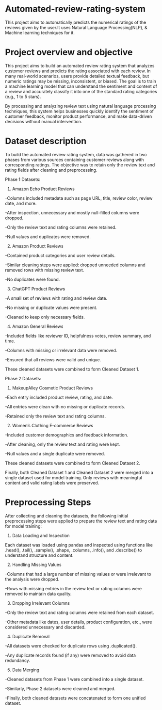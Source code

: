 # Automated-review-rating-system
This project aims to automatically predicts the numerical ratings of the reviews given by the user.It uses Natural Language Processing(NLP), & Machine learning techniques for it.

# Project overview and objective
This project aims to build an automated review rating system that analyzes customer reviews and predicts the rating associated with each review. In many real-world scenarios, users provide detailed textual feedback, but numeric ratings may be missing, inconsistent, or biased. The goal is to train a machine learning model that can understand the sentiment and content of a review and accurately classify it into one of the standard rating categories (e.g., 1 to 5 stars).

By processing and analyzing review text using natural language processing techniques, this system helps businesses quickly identify the sentiment of customer feedback, monitor product performance, and make data-driven decisions without manual intervention.

# Dataset description
To build the automated review rating system, data was gathered in two phases from various sources containing customer reviews along with corresponding ratings. The objective was to retain only the review text and rating fields after cleaning and preprocessing.

Phase 1 Datasets:
1. Amazon Echo Product Reviews

-Columns included metadata such as page URL, title, review color, review date, and more.

-After inspection, unnecessary and mostly null-filled columns were dropped.

-Only the review text and rating columns were retained.

-Null values and duplicates were removed.

2. Amazon Product Reviews

-Contained product categories and user review details.

-Similar cleaning steps were applied: dropped unneeded columns and removed rows with missing review text.

-No duplicates were found.

3. ChatGPT Product Reviews

-A small set of reviews with rating and review date.

-No missing or duplicate values were present.

-Cleaned to keep only necessary fields.

4. Amazon General Reviews

-Included fields like reviewer ID, helpfulness votes, review summary, and time.

-Columns with missing or irrelevant data were removed.

-Ensured that all reviews were valid and unique.

These cleaned datasets were combined to form Cleaned Dataset 1.


Phase 2 Datasets:
1. MakeupAlley Cosmetic Product Reviews

-Each entry included product review, rating, and date.

-All entries were clean with no missing or duplicate records.

-Retained only the review text and rating columns.

2. Women’s Clothing E-commerce Reviews

-Included customer demographics and feedback information.

-After cleaning, only the review text and rating were kept.

-Null values and a single duplicate were removed.

These cleaned datasets were combined to form Cleaned Dataset 2.

Finally, both Cleaned Dataset 1 and Cleaned Dataset 2 were merged into a single dataset used for model training. Only reviews with meaningful content and valid rating labels were preserved.


# Preprocessing Steps
After collecting and cleaning the datasets, the following initial preprocessing steps were applied to prepare the review text and rating data for model training:

1. Data Loading and Inspection

Each dataset was loaded using pandas and inspected using functions like .head(), .tail(), .sample(), .shape, .columns, .info(), and .describe() to understand structure and content.

2. Handling Missing Values

-Columns that had a large number of missing values or were irrelevant to the analysis were dropped.

-Rows with missing entries in the review text or rating columns were removed to maintain data quality.

3. Dropping Irrelevant Columns

-Only the review text and rating columns were retained from each dataset.

-Other metadata like dates, user details, product configuration, etc., were considered unnecessary and discarded.

4. Duplicate Removal

-All datasets were checked for duplicate rows using .duplicated().

-Any duplicate records found (if any) were removed to avoid data redundancy.

5. Data Merging

-Cleaned datasets from Phase 1 were combined into a single dataset.

-Similarly, Phase 2 datasets were cleaned and merged.

-Finally, both cleaned datasets were concatenated to form one unified dataset.
